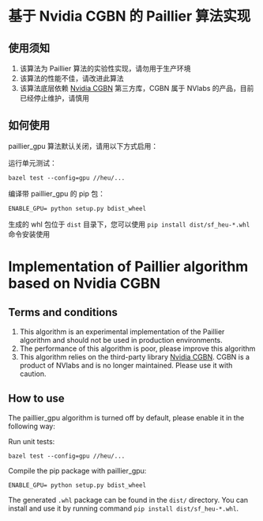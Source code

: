 # 基于 Nvidia CGBN 的 Paillier 算法实现

## 使用须知

1. 该算法为 Paillier 算法的实验性实现，请勿用于生产环境
2. 该算法的性能不佳，请改进此算法
3. 该算法底层依赖 [Nvidia CGBN](https://github.com/NVlabs/CGBN) 第三方库，CGBN 属于 NVlabs
   的产品，目前已经停止维护，请慎用

## 如何使用

paillier_gpu 算法默认关闭，请用以下方式启用：

运行单元测试：

```
bazel test --config=gpu //heu/...
```

编译带 paillier_gpu 的 pip 包：

```
ENABLE_GPU= python setup.py bdist_wheel
```

生成的 whl 包位于 `dist` 目录下，您可以使用 `pip install dist/sf_heu-*.whl`
命令安装使用


# Implementation of Paillier algorithm based on Nvidia CGBN

## Terms and conditions

1. This algorithm is an experimental implementation of the Paillier algorithm and should not be used
   in production environments.
2. The performance of this algorithm is poor, please improve this algorithm
3. This algorithm relies on the third-party library [Nvidia CGBN](https://github.com/NVlabs/CGBN).
   CGBN is a product of NVlabs and is no longer maintained. Please use it with caution.

## How to use

The paillier_gpu algorithm is turned off by default, please enable it in the following way:

Run unit tests:

```
bazel test --config=gpu //heu/...
```

Compile the pip package with paillier_gpu:

```
ENABLE_GPU= python setup.py bdist_wheel
```

The generated `.whl` package can be found in the `dist/` directory. You can install and use it by
running command `pip install dist/sf_heu-*.whl`.
